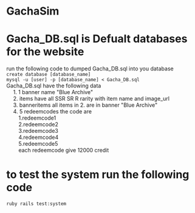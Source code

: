 
# GachaSim

# Gacha_DB.sql is Defualt databases for the website 
run the following code to dumped Gacha_DB.sql into you database <br />
``` create database [database_name] ``` <br />
``` mysql -u [user] -p [database_name] < Gacha_DB.sql ``` <br />
  Gacha_DB.sql have the following data <br />
    &emsp; 1. 1 banner name "Blue Archive" <br />
    &emsp; 2. items have all SSR SR R rarity with item name and image_url <br />
    &emsp; 3. banneritems all items in 2. are in banner "Blue Archive" <br />
    &emsp; 4. 5 redeemcodes the code are <br />
      &emsp;&emsp; 1.redeemcode1 <br />
      &emsp;&emsp; 2.redeemcode2 <br />
      &emsp;&emsp; 3.redeemcode3 <br />
      &emsp;&emsp; 4.redeemcode4 <br />
      &emsp;&emsp; 5.redeemcode5 <br />
      &emsp;&emsp; each redeemcode give 12000 credit
# to test the system run the following code <br /> 
```ruby rails test:system ```<br /> 
